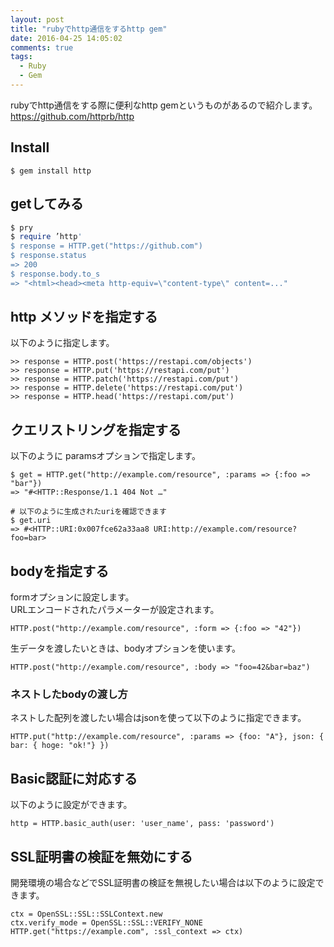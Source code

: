 ```yaml
---
layout: post
title: "rubyでhttp通信をするhttp gem"
date: 2016-04-25 14:05:02
comments: true
tags: 
  - Ruby 
  - Gem
---
```

rubyでhttp通信をする際に便利なhttp gemというものがあるので紹介します。  
https://github.com/httprb/http

## Install


```
$ gem install http

```

## getしてみる


```ruby
$ pry
$ require ’http'
$ response = HTTP.get("https://github.com")
$ response.status
=> 200
$ response.body.to_s
=> "<html><head><meta http-equiv=\"content-type\" content=..."

```

## http メソッドを指定する
以下のように指定します。


```
>> response = HTTP.post('https://restapi.com/objects')
>> response = HTTP.put('https://restapi.com/put')
>> response = HTTP.patch('https://restapi.com/put')
>> response = HTTP.delete('https://restapi.com/put')
>> response = HTTP.head('https://restapi.com/put')

```

## クエリストリングを指定する
以下のように paramsオプションで指定します。


```
$ get = HTTP.get("http://example.com/resource", :params => {:foo => "bar"})
=> "#<HTTP::Response/1.1 404 Not …"

# 以下のように生成されたuriを確認できます
$ get.uri
=> #<HTTP::URI:0x007fce62a33aa8 URI:http://example.com/resource?foo=bar>

```

## bodyを指定する
formオプションに設定します。  
URLエンコードされたパラメーターが設定されます。


```
HTTP.post("http://example.com/resource", :form => {:foo => "42"})

```

生データを渡したいときは、bodyオプションを使います。


```
HTTP.post("http://example.com/resource", :body => "foo=42&bar=baz")

```

### ネストしたbodyの渡し方
ネストした配列を渡したい場合はjsonを使って以下のように指定できます。


```
HTTP.put("http://example.com/resource", :params => {foo: "A"}, json: { bar: { hoge: "ok!"} })

```

## Basic認証に対応する

以下のように設定ができます。


```
http = HTTP.basic_auth(user: 'user_name', pass: 'password')

```

## SSL証明書の検証を無効にする
開発環境の場合などでSSL証明書の検証を無視したい場合は以下のように設定できます。


```
ctx = OpenSSL::SSL::SSLContext.new
ctx.verify_mode = OpenSSL::SSL::VERIFY_NONE
HTTP.get("https://example.com", :ssl_context => ctx)

```
